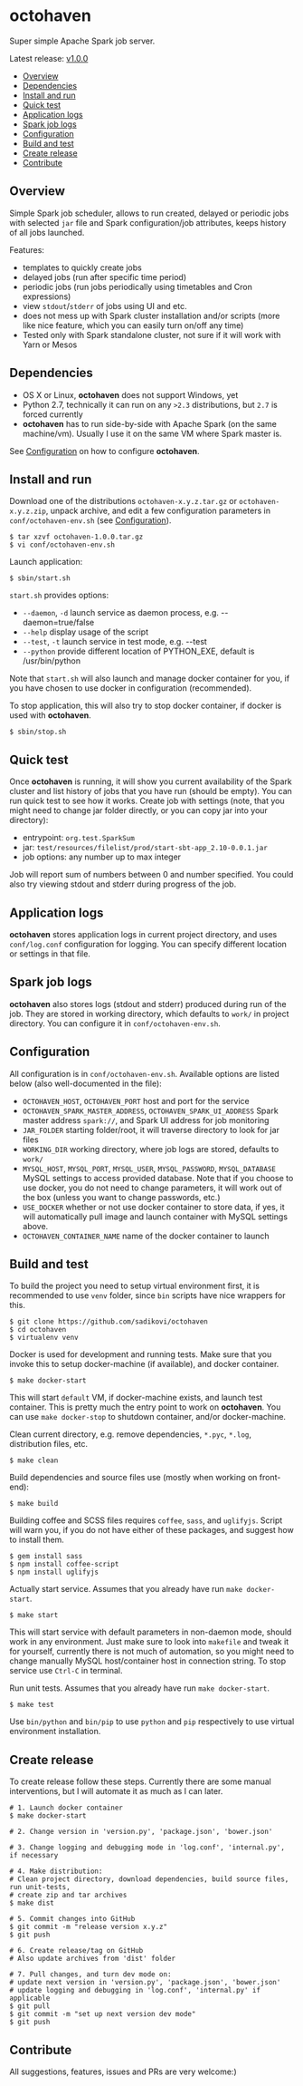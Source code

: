 # octohaven
Super simple Apache Spark job server.

Latest release: [v1.0.0](https://github.com/sadikovi/octohaven/releases/latest)

- [Overview](#overview)
- [Dependencies](#dependencies)
- [Install and run](#install-and-run)
- [Quick test](#quick-test)
- [Application logs](#application-logs)
- [Spark job logs](#spark-job-logs)
- [Configuration](#configuration)
- [Build and test](#build-and-test)
- [Create release](#create-release)
- [Contribute](#contribute)

## Overview
Simple Spark job scheduler, allows to run created, delayed or periodic jobs with selected `jar` file
and Spark configuration/job attributes, keeps history of all jobs launched.

Features:
- templates to quickly create jobs
- delayed jobs (run after specific time period)
- periodic jobs (run jobs periodically using timetables and Cron expressions)
- view `stdout`/`stderr` of jobs using UI and etc.
- does not mess up with Spark cluster installation and/or scripts (more like nice feature, which
  you can easily turn on/off any time)
- Tested only with Spark standalone cluster, not sure if it will work with Yarn or Mesos

## Dependencies
- OS X or Linux, **octohaven** does not support Windows, yet
- Python 2.7, technically it can run on any `>2.3` distributions, but `2.7` is forced currently
- **octohaven** has to run side-by-side with Apache Spark (on the same machine/vm). Usually I use it
on the same VM where Spark master is.

See [Configuration](#configuration) on how to configure **octohaven**.

## Install and run
Download one of the distributions `octohaven-x.y.z.tar.gz` or `octohaven-x.y.z.zip`, unpack archive,
and edit a few configuration parameters in `conf/octohaven-env.sh` (see [Configuration]($configuration)).
```shell
$ tar xzvf octohaven-1.0.0.tar.gz
$ vi conf/octohaven-env.sh
```
Launch application:
```shell
$ sbin/start.sh
```
`start.sh` provides options:
- `--daemon`, `-d`    launch service as daemon process, e.g. --daemon=true/false
- `--help`            display usage of the script
- `--test`, `-t`      launch service in test mode, e.g. --test
- `--python`          provide different location of PYTHON_EXE, default is /usr/bin/python

Note that `start.sh` will also launch and manage docker container for you, if you have chosen to
use docker in configuration (recommended).

To stop application, this will also try to stop docker container, if docker is used with **octohaven**.
```shell
$ sbin/stop.sh
```

## Quick test
Once **octohaven** is running, it will show you current availability of the Spark cluster and list
history of jobs that you have run (should be empty). You can run quick test to see how it works.
Create job with settings (note, that you might need to change jar folder directly, or you can copy
jar into your directory):
- entrypoint: `org.test.SparkSum`
- jar: `test/resources/filelist/prod/start-sbt-app_2.10-0.0.1.jar`
- job options: any number up to max integer

Job will report sum of numbers between 0 and number specified. You could also try viewing stdout
and stderr during progress of the job.

## Application logs
**octohaven** stores application logs in current project directory, and uses `conf/log.conf`
configuration for logging. You can specify different location or settings in that file.

## Spark job logs
**octohaven** also stores logs (stdout and stderr) produced during run of the job. They are stored in
working directory, which defaults to `work/` in project directory. You can configure it in
`conf/octohaven-env.sh`.

## Configuration
All configuration is in `conf/octohaven-env.sh`. Available options are listed below
(also well-documented in the file):
- `OCTOHAVEN_HOST`, `OCTOHAVEN_PORT` host and port for the service
- `OCTOHAVEN_SPARK_MASTER_ADDRESS`, `OCTOHAVEN_SPARK_UI_ADDRESS` Spark master address `spark://`,
  and Spark UI address for job monitoring
- `JAR_FOLDER` starting folder/root, it will traverse directory to look for jar files
- `WORKING_DIR` working directory, where job logs are stored, defaults to `work/`
- `MYSQL_HOST`, `MYSQL_PORT`, `MYSQL_USER`, `MYSQL_PASSWORD`, `MYSQL_DATABASE` MySQL settings to
  access provided database. Note that if you choose to use docker, you do not need to change
  parameters, it will work out of the box (unless you want to change passwords, etc.)
- `USE_DOCKER` whether or not use docker container to store data, if yes, it will automatically pull
  image and launch container with MySQL settings above.
- `OCTOHAVEN_CONTAINER_NAME` name of the docker container to launch

## Build and test
To build the project you need to setup virtual environment first, it is recommended to use `venv`
folder, since `bin` scripts have nice wrappers for this.
```shell
$ git clone https://github.com/sadikovi/octohaven
$ cd octohaven
$ virtualenv venv
```

Docker is used for development and running tests. Make sure that you invoke this to setup
docker-machine (if available), and docker container.
```shell
$ make docker-start
```
This will start `default` VM, if docker-machine exists, and launch test container. This is pretty
much the entry point to work on **octohaven**. You can use `make docker-stop` to shutdown container,
and/or docker-machine.

Clean current directory, e.g. remove dependencies, `*.pyc`, `*.log`, distribution files, etc.
```shell
$ make clean
```

Build dependencies and source files use (mostly when working on front-end):
```shell
$ make build
```
Building coffee and SCSS files requires `coffee`, `sass`, and `uglifyjs`. Script will warn you, if
you do not have either of these packages, and suggest how to install them.
```shell
$ gem install sass
$ npm install coffee-script
$ npm install uglifyjs
```

Actually start service. Assumes that you already have run `make docker-start`.
```
$ make start
```
This will start service with default parameters in non-daemon mode, should work in any environment.
Just make sure to look into `makefile` and tweak it for yourself, currently there is not much of
automation, so you might need to change manually MySQL host/container host in connection string. To
stop service use `Ctrl-C` in terminal.

Run unit tests. Assumes that you already have run `make docker-start`.
```shell
$ make test
```

Use `bin/python` and `bin/pip` to use `python` and `pip` respectively to use virtual environment
installation.

## Create release
To create release follow these steps. Currently there are some manual interventions, but I will
automate it as much as I can later.
```shell
# 1. Launch docker container
$ make docker-start

# 2. Change version in 'version.py', 'package.json', 'bower.json'

# 3. Change logging and debugging mode in 'log.conf', 'internal.py', if necessary

# 4. Make distribution:
# Clean project directory, download dependencies, build source files, run unit-tests,
# create zip and tar archives
$ make dist

# 5. Commit changes into GitHub
$ git commit -m "release version x.y.z"
$ git push

# 6. Create release/tag on GitHub
# Also update archives from 'dist' folder

# 7. Pull changes, and turn dev mode on:
# update next version in 'version.py', 'package.json', 'bower.json'
# update logging and debugging in 'log.conf', 'internal.py' if applicable
$ git pull
$ git commit -m "set up next version dev mode"
$ git push
```

## Contribute
All suggestions, features, issues and PRs are very welcome:)
